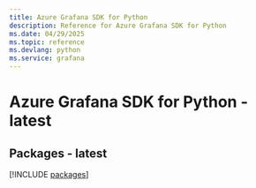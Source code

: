 ```yaml
---
title: Azure Grafana SDK for Python
description: Reference for Azure Grafana SDK for Python
ms.date: 04/29/2025
ms.topic: reference
ms.devlang: python
ms.service: grafana
---
```

# Azure Grafana SDK for Python - latest
## Packages - latest
[!INCLUDE [packages](grafana-index.md)]